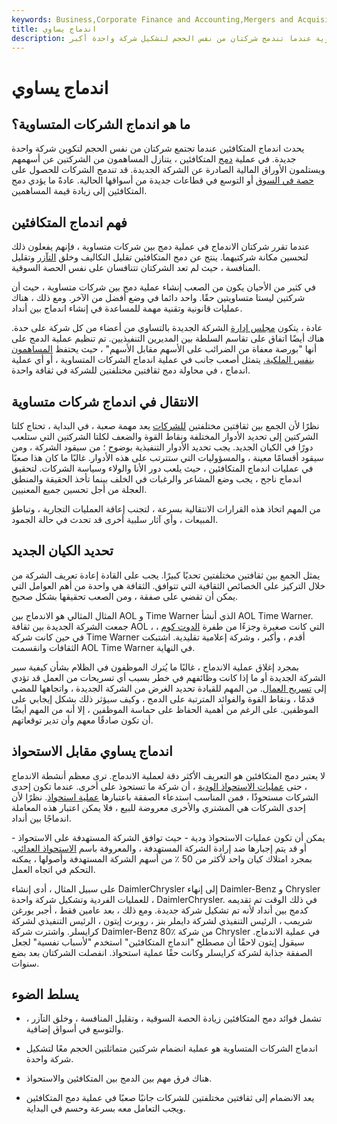 ```yaml
---
keywords: Business,Corporate Finance and Accounting,Mergers and Acquisitions,M&amp;amp;A
title: اندماج يساوي
description: يتم دمج شركات متساوية عندما تندمج شركتان من نفس الحجم لتشكيل شركة واحدة أكبر.
---
```


# اندماج يساوي
## ما هو اندماج الشركات المتساوية؟

يحدث اندماج المتكافئين عندما تجتمع شركتان من نفس الحجم لتكوين شركة واحدة جديدة. في عملية [دمج](/merger) المتكافئين ، يتنازل المساهمون من الشركتين عن أسهمهم ويستلمون الأوراق المالية الصادرة عن الشركة الجديدة. قد تندمج الشركات للحصول على [حصة في السوق](/marketshare) أو التوسع في قطاعات جديدة من أسواقها الحالية. عادةً ما يؤدي دمج المتكافئين إلى زيادة قيمة المساهمين.

## فهم اندماج المتكافئين

عندما تقرر شركتان الاندماج في عملية دمج بين شركات متساوية ، فإنهم يفعلون ذلك لتحسين مكانة شركتيهما. ينتج عن دمج المتكافئين تقليل التكاليف وخلق [التآزر](/synergy) وتقليل المنافسة ، حيث لم تعد الشركتان تتنافسان على نفس الحصة السوقية.

في كثير من الأحيان يكون من الصعب إنشاء عملية دمج بين شركات متساوية ، حيث أن شركتين ليستا متساويتين حقًا. واحد دائما في وضع أفضل من الآخر. ومع ذلك ، هناك عمليات قانونية وتقنية مهمة للمساعدة في إنشاء اندماج بين أنداد.

عادة ، يتكون [مجلس إدارة](/boardofdirectors) الشركة الجديدة بالتساوي من أعضاء من كل شركة على حدة. هناك أيضًا اتفاق على تقاسم السلطة بين المديرين التنفيذيين. تم تنظيم عملية الدمج على أنها "بورصة معفاة من الضرائب على الأسهم مقابل الأسهم" ، حيث يحتفظ [المساهمون بنفس الملكية.](/shareholder) يتمثل أصعب جانب في عملية اندماج الشركات المتساوية ، أو أي عملية اندماج ، في محاولة دمج ثقافتين مختلفتين للشركة في ثقافة واحدة.

## الانتقال في اندماج شركات متساوية

نظرًا لأن الجمع بين ثقافتين مختلفتين [للشركات](/corporate-culture) يعد مهمة صعبة ، في البداية ، تحتاج كلتا الشركتين إلى تحديد الأدوار المختلفة ونقاط القوة والضعف لكلتا الشركتين التي ستلعب دورًا في الكيان الجديد. يجب تحديد الأدوار التنفيذية بوضوح ؛ من سيقود الشركة ، ومن سيقود أقسامًا معينة ، والمسؤوليات التي ستترتب على هذه الأدوار. غالبًا ما كان هذا صعبًا في عمليات اندماج المتكافئين ، حيث يلعب دور الأنا والولاء وسياسة الشركات. لتحقيق اندماج ناجح ، يجب وضع المشاعر والرغبات في الخلف بينما تأخذ الحقيقة والمنطق العجلة من أجل تحسين جميع المعنيين.

من المهم اتخاذ هذه القرارات الانتقالية بسرعة ، لتجنب إعاقة العمليات التجارية ، وتباطؤ المبيعات ، وأي آثار سلبية أخرى قد تحدث في حالة الجمود.

## تحديد الكيان الجديد

يمثل الجمع بين ثقافتين مختلفتين تحديًا كبيرًا. يجب على القادة إعادة تعريف الشركة من خلال التركيز على الخصائص الثقافية التي تتوافق. الثقافة هي واحدة من أهم العوامل التي يمكن أن تقضي على صفقة ، ومن الصعب تحقيقها بشكل صحيح.

المثال المثالي هو الاندماج بين AOL و Time Warner الذي أنشأ AOL Time Warner. جمعت الشركة الجديدة بين ثقافة AOL ، التي كانت صغيرة وجزءًا من طفرة [الدوت كوم](/dotcom) ، في حين كانت شركة Time Warner أقدم ، وأكبر ، وشركة إعلامية تقليدية. اشتبكت الثقافات وانقسمت AOL Time Warner في النهاية.

بمجرد إغلاق عملية الاندماج ، غالبًا ما يُترك الموظفون في الظلام بشأن كيفية سير الشركة الجديدة أو ما إذا كانت وظائفهم في خطر بسبب أي تسريحات من العمل قد تؤدي إلى [تسريح العمال](/layoff). من المهم للقيادة تحديد الغرض من الشركة الجديدة ، واتجاهها للمضي قدمًا ، ونقاط القوة والفوائد المترتبة على الدمج ، وكيف سيؤثر ذلك بشكل إيجابي على الموظفين. على الرغم من أهمية الحفاظ على حماسة الموظفين ، إلا أنه من المهم أيضًا أن تكون صادقًا معهم وأن تدير توقعاتهم.

## اندماج يساوي مقابل الاستحواذ

لا يعتبر دمج المتكافئين هو التعريف الأكثر دقة لعملية الاندماج. ترى معظم أنشطة الاندماج ، حتى [عمليات الاستحواذ الودية](/friendly-takeover) ، أن شركة ما تستحوذ على أخرى. عندما تكون إحدى الشركات مستحوذًا ، فمن المناسب استدعاء الصفقة باعتبارها [عملية استحواذ](/acquisition). نظرًا لأن إحدى الشركات هي المشتري والأخرى معروضة للبيع ، فلا يمكن اعتبار هذه المعاملة اندماجًا بين أنداد.

يمكن أن تكون عمليات الاستحواذ ودية - حيث توافق الشركة المستهدفة على الاستحواذ - أو قد يتم إجبارها ضد إرادة الشركة المستهدفة ، والمعروفة باسم [الاستحواذ العدائي](/hostiletakeover). بمجرد امتلاك كيان واحد لأكثر من 50 ٪ من أسهم الشركة المستهدفة وأصولها ، يمكنه التحكم في اتجاه العمل.

على سبيل المثال ، أدى إنشاء DaimlerChrysler إلى إنهاء Daimler-Benz و Chrysler للعمليات الفردية وتشكيل شركة واحدة ، DaimlerChrysler. في ذلك الوقت تم تقديمه كدمج بين أنداد لأنه تم تشكيل شركة جديدة. ومع ذلك ، بعد عامين فقط ، أجبر يورغن شريمب ، الرئيس التنفيذي لشركة دايملر بنز ، روبرت إيتون ، الرئيس التنفيذي لشركة كرايسلر. واشترت شركة Daimler-Benz 80٪ من شركة Chrysler في عملية الاندماج. سيقول إيتون لاحقًا أن مصطلح "اندماج المتكافئين" استخدم "لأسباب نفسية" لجعل الصفقة جذابة لشركة كرايسلر وكانت حقًا عملية استحواذ. انفصلت الشركتان بعد بضع سنوات.

## يسلط الضوء

- تشمل فوائد دمج المتكافئين زيادة الحصة السوقية ، وتقليل المنافسة ، وخلق التآزر ، والتوسع في أسواق إضافية.

- اندماج الشركات المتساوية هو عملية انضمام شركتين متماثلتين الحجم معًا لتشكيل شركة واحدة.

- هناك فرق مهم بين الدمج بين المتكافئين والاستحواذ.

- يعد الانضمام إلى ثقافتين مختلفتين للشركات جانبًا صعبًا في عملية دمج المتكافئين ويجب التعامل معه بسرعة وحسم في البداية.


